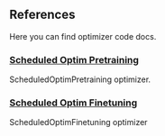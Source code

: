 ## References

Here you can find optimizer code docs.

### [Scheduled Optim Pretraining](./scheduled_optim_pretraining.md)

ScheduledOptimPretraining optimizer.

### [Scheduled Optim Finetuning](./scheduled_optim_finetuning.md)

ScheduledOptimFinetuning optimizer
